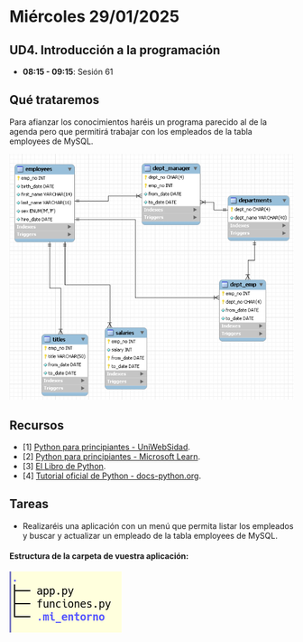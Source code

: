 # Miércoles 29/01/2025

## UD4. Introducción a la programación

- **08:15 - 09:15**: Sesión 61

## Qué trataremos

Para afianzar los conocimientos haréis un programa parecido al de la agenda pero que permitirá trabajar con los empleados de la tabla employees de MySQL.

![Esquema Employees de MySQL](../../Documents/Images/employees.png)

## Recursos

- [1] [Python para principiantes - UniWebSidad](https://uniwebsidad.com/libros/python?from=librosweb).
- [2] [Python para principiantes - Microsoft Learn](https://learn.microsoft.com/es-es/training/paths/beginner-python/?utm_source=chatgpt.com).
- [3] [El Libro de Python](https://ellibrodepython.com/).
- [4] [Tutorial oficial de Python - docs-python.org](https://docs.python.org/es/3.13/tutorial/index.html).

## Tareas

- Realizaréis una aplicación con un menú que permita listar los empleados y buscar y actualizar un empleado de la tabla employees de MySQL.

#### Estructura de la carpeta de vuestra aplicación:

![Estructura de la carpeta para vuestra aplicación](../../Documents/Images/employees_app_folder_tree.png)
